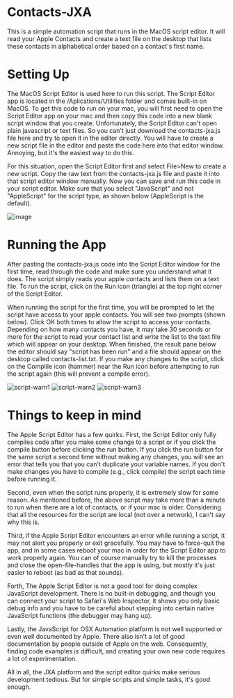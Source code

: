 # Contacts-JXA
This is a simple automation script that runs in the MacOS script editor.  It will read your Apple Contacts and create a text file on the desktop that lists these contacts in alphabetical order based on a contact's first name.

# Setting Up
The MacOS Script Editor is used here to run this script.  The Script Editor app is located in the /Aplications/Utilities folder and comes built-in on MacOS. To get this code to run on your mac, you will first need to open the Script Editor app on your mac and then copy this code into a new blank script window that you create. Unfortunately, the Script Editor can't open plain javascript or text files. So you can't just download the contacts-jxa.js file here and try to open it in the editor directly. You will have to create a new script file in the editor and paste the code here into that editor window.  Annoying, but it's the easiest way to do this.

For this situation, open the Script Editor first and select File>New to create a new script.  Copy the raw text from the contacts-jxa.js file and paste it into that script editor window manually. Now you can save and run this code in your script editor. Make sure that you select "JavaScript" and not "AppleScript" for the script type, as shown below (AppleScript is the default).

![image](https://github.com/jsscribe1/Contacts-JXA/assets/81885417/c7a36edb-2c7d-4500-a977-3261240c1658)

# Running the App
After pasting the contacts-jxa.js code into the Script Editor window for the first time, read through the code and make sure you understand what it does.  The script simply reads your apple contacts and lists them on a text file. To run the script, click on the Run icon (triangle) at the top right corner of the Script Editor.

When running the script for the first time, you will be prompted to let the script have access to your apple contacts. You will see two prompts (shown below). Click OK both times to allow the script to access your contacts. Depending on how many contacts you have, it may take 30 seconds or more for the script to read your contact list and write the list to the text file which will appear on your desktop. When finished, the result pane below the editor should say "script has been run" and a file should appear on the desktop called contacts-list.txt.  If you make any changes to the script, click on the Complile icon (hammer) near the Run icon before attempting to run the script again (this will prevent a compile error).

![script-warn1](https://github.com/jsscribe1/Contacts-JXA/assets/81885417/1033a218-3453-4a35-b0f3-dfa42c239493)
![script-warn2](https://github.com/jsscribe1/Contacts-JXA/assets/81885417/98ba55cb-348a-4c21-a1b9-6ed7a6b9d3a2)
![script-warn3](https://github.com/jsscribe1/Contacts-JXA/assets/81885417/af49b54a-cb44-49c0-99b9-114598f2fbf5)


# Things to keep in mind
The Apple Script Editor has a few quirks.  First, the Script Editor only fully compiles code after you make some change to a script or if you click the compile button before clicking the run button.  If you click the run button for the same script a second time without making any changes, you will see an error that tells you that you can't duplicate your variable names. If you don't make changes you have to compile (e.g., click compile) the script each time before running it.

Second, even when the script runs properly, it is extremely slow for some reason. As mentioned before, the above script may take more than a minute to run when there are a lot of contacts, or if your mac is older. Considering that all the resources for the script are local (not over a network), I can't say why this is.

Third, if the Apple Script Editor encounters an error while running a script, it may not alert you properly or exit gracefully. You may have to force-quit the app, and in some cases reboot your mac in order for the Script Editor app to work properly again. You can of course manually try to kill the processes and close the open-file-handles that the app is using, but mostly it's just easier to reboot (as bad as that sounds). 

Forth, The Apple Script Editor is not a good tool for doing complex JavaScript development.  There is no built-in debugging, and though you can connect your script to Safari's Web Inspector, it shows you only basic debug info and you have to be careful about stepping into certain native JavaScript functions (the debugger may hang up).

Lastly, the JavaScript for OSX Automation platform is not well supported or even well documented by Apple. There also isn't a lot of good documentation by people outside of Apple on the web.  Consequently, finding code examples is difficult, and creating your own new code requires a lot of experimentation.

All in all, the JXA platform and the script editor quirks make serious development tedious.  But for simple scripts and simple tasks, it's good enough. 


